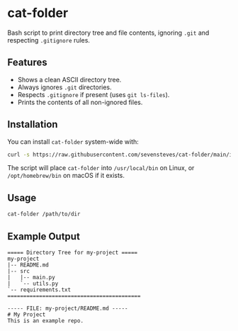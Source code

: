 # cat-folder

Bash script to print directory tree and file contents, ignoring `.git` and respecting `.gitignore` rules.

## Features

- Shows a clean ASCII directory tree.
- Always ignores `.git` directories.
- Respects `.gitignore` if present (uses `git ls-files`).
- Prints the contents of all non-ignored files.

## Installation

You can install `cat-folder` system-wide with:

```bash
curl -s https://raw.githubusercontent.com/sevensteves/cat-folder/main/install.sh | bash
````

The script will place `cat-folder` into `/usr/local/bin` on Linux, or `/opt/homebrew/bin` on macOS if it exists.
## Usage

```bash
cat-folder /path/to/dir
```

## Example Output

```
===== Directory Tree for my-project =====
my-project
|-- README.md
|-- src
|   |-- main.py
|   `-- utils.py
`-- requirements.txt
==========================================

----- FILE: my-project/README.md -----
# My Project
This is an example repo.
```
